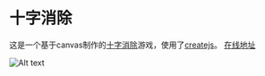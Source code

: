 # 十字消除

这是一个基于canvas制作的[十字消除](https://baike.baidu.com/item/%E5%8D%81%E5%AD%97%E6%B6%88%E9%99%A4/8692520)游戏，使用了[createjs](http://createjs.com/)。 [在线地址](https://www.b5156.net/statics/xe/index.html)

![Alt text](https://www.b5156.net/statics/xe/xe.png)

